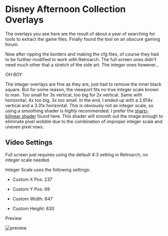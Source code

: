# Disney Afternoon Collection Overlays

The overlays you see here are the result of about a year of searching for tools to extract the game files. Finally found the tool on an obscure gaming forum. 

Now after ripping the borders and making the cfg files, of course they had to be further modified to work with Retroarch. The full screen ones didn't need much other that a stretch of the side art. The integer ones however...

*OH BOY*

The integer overlays are fine as they are, just had to remove the inner black square. But for some reason, the viewport fits no  true integer scale known to man. Too small for 3x vertical, too big for 2x vertical. Same with horizontal; 4x too big, 3x too small. In the end, I ended up with a 2.614x vertical and a 3.31x horizontal. This is obviously not an integer scale, so using a smoothing shader is *highly* recommended. I prefer the [sharp-bilinear shader](https://github.com/rsn8887/Sharp-Bilinear-Shaders) found here. This shader will smooth out the image enough to eliminate pixel wobble due to the combination of improper integer scale and uneven pixel rows.

## Video Settings

Full screen just requires using the default 4:3 setting in Retroarch, no integer scale needed.

Integer Scale uses the following settings:

* Custom X Pos: 237

* Custom Y Pos: 69

* Custom Width: 847

* Custom Height: 630

Preview

![preview](https://i.snag.gy/HbGyxu.jpg)
